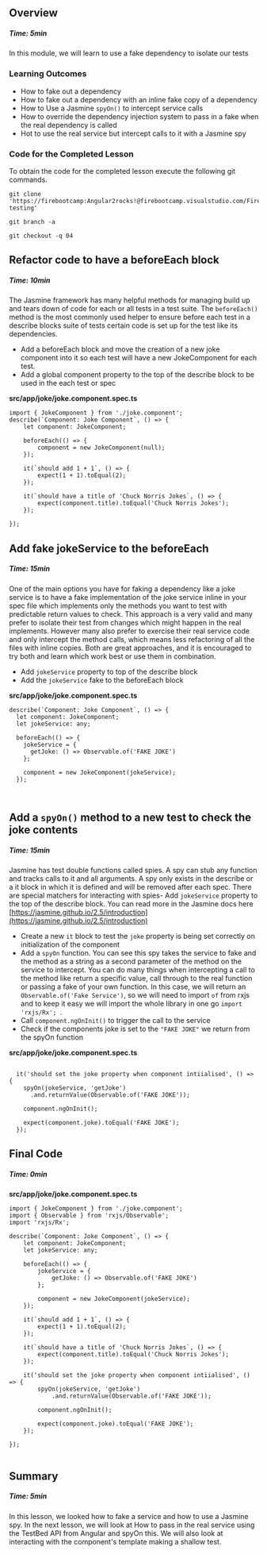## Overview 
##### Time: 5min 

In this module, we will learn to use a fake dependency to isolate our tests

### Learning Outcomes
- How to fake out a dependency 
- How to fake out a dependency with an inline fake copy of a dependency
- How to Use a Jasmine `spyOn()` to intercept service calls
- How to override the dependency injection system to pass in a fake when the real dependency is called
- Hot to use the real service but intercept calls to it with a Jasmine spy


### Code for the Completed Lesson
To obtain the code for the completed lesson execute the following git commands.

```
git clone 'https://firebootcamp:Angular2rocks!@firebootcamp.visualstudio.com/FireBootCamp.Angular/_git/firebootcamp-testing'

git branch -a

git checkout -q 04 
```


## Refactor code to have a beforeEach block  
##### Time: 10min 

The Jasmine framework has many helpful methods for managing build up and tears down of code for each or all tests in a test suite. The `beforeEach()` method is the most commonly used helper to ensure before each test in a describe blocks suite of tests certain code is set up for the test like its dependencies.

- Add a beforeEach block and move the creation of a new joke component into it so each test will have a new JokeComponent for each test.
- Add a global component property to the top of the describe block to be used in the each test or spec

**src/app/joke/joke.component.spec.ts**

```
import { JokeComponent } from './joke.component';
describe(`Component: Joke Component`, () => {
    let component: JokeComponent;

    beforeEach(() => {
        component = new JokeComponent(null);
    });

    it(`should add 1 + 1`, () => {
        expect(1 + 1).toEqual(2);
    });

    it(`should have a title of 'Chuck Norris Jokes`, () => {
        expect(component.title).toEqual('Chuck Norris Jokes');
    });

});

```

## Add fake jokeService to the beforeEach
##### Time: 15min 

One of the main options you have for faking a dependency like a joke service is to have a fake implementation of the joke service inline in your spec file which implements only the methods you want to test with predictable return values to check. This approach is a very valid and many prefer to isolate their test from changes which might happen in the real implements. However many also prefer to exercise their real service code and only intercept the method calls, which means less refactoring of all the files with inline copies. Both are great approaches, and it is encouraged to try both and learn which work best or use them in combination.

- Add `jokeService` property to top of the describe block
- Add the `jokeService` fake to the beforeEach block

**src/app/joke/joke.component.spec.ts**

```
describe(`Component: Joke Component`, () => {
  let component: JokeComponent;
  let jokeService: any;

  beforeEach(() => {
    jokeService = {
      getJoke: () => Observable.of('FAKE JOKE')
    };

    component = new JokeComponent(jokeService);
  });



```

## Add a `spyOn()` method to a new test to check the joke contents

##### Time: 15min 

Jasmine has test double functions called spies. A spy can stub any function and tracks calls to it and all arguments. A spy only exists in the describe or a it block in which it is defined and will be removed after each spec. There are special matchers for interacting with spies- Add `jokeService` property to the top of the describe block. You can read more in the Jasmine docs here [https://jasmine.github.io/2.5/introduction](https://jasmine.github.io/2.5/introduction)

- Create a new `it` block to test the `joke` property is being set correctly on initialization of the component
- Add a `spyOn` function. You can see this spy takes the service to fake and the method as a string as a second parameter of the method on the service to intercept. You can do many things when intercepting a call to the method like return a specific value, call through to the real function or passing a fake of your own function. In this case, we will return an `Observable.of('Fake Service')`, so we will need to import `of` from rxjs and to keep it easy we will import the whole library in one go `import 'rxjs/Rx';
`.
- Call `component.ngOnInit()` to trigger the call to the service
- Check if the components joke is set to the `"FAKE JOKE"` we return from the spyOn function 

**src/app/joke/joke.component.spec.ts**
```

  it('should set the joke property when component intiialised', () => {
    spyOn(jokeService, 'getJoke')
      .and.returnValue(Observable.of('FAKE JOKE'));

    component.ngOnInit();

    expect(component.joke).toEqual('FAKE JOKE');
  });

```

## Final Code
##### Time: 0min 

**src/app/joke/joke.component.spec.ts**

```
import { JokeComponent } from './joke.component';
import { Observable } from 'rxjs/Observable';
import 'rxjs/Rx';

describe(`Component: Joke Component`, () => {
    let component: JokeComponent;
    let jokeService: any;

    beforeEach(() => {
        jokeService = {
            getJoke: () => Observable.of('FAKE JOKE')
        };

        component = new JokeComponent(jokeService);
    });

    it(`should add 1 + 1`, () => {
        expect(1 + 1).toEqual(2);
    });

    it(`should have a title of 'Chuck Norris Jokes`, () => {
        expect(component.title).toEqual('Chuck Norris Jokes');
    });

    it('should set the joke property when component intiialised', () => {
        spyOn(jokeService, 'getJoke')
            .and.returnValue(Observable.of('FAKE JOKE'));

        component.ngOnInit();

        expect(component.joke).toEqual('FAKE JOKE');
    });

});


```


## Summary
##### Time: 5min 

In this lesson, we looked how to fake a service and how to use a Jasmine spy. In the next lesson, we will look at How to pass in the real service using the TestBed API from Angular and spyOn this. We will also look at interacting with the component's template making a shallow test.
